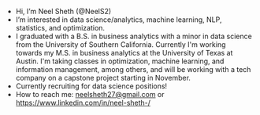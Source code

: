 - Hi, I’m Neel Sheth (@NeelS2)
- I’m interested in data science/analytics, machine learning, NLP, statistics, and optimization.
- I graduated with a B.S. in business analytics with a minor in data science from the University of Southern California. Currently I'm working towards my M.S. in business analytics at the University of Texas at Austin. I'm taking classes in optimization, machine learning, and information management, among others, and will be working with a tech company on a capstone project starting in November.
- Currently recruiting for data science positions!
- How to reach me: neelsheth27@gmail.com or https://www.linkedin.com/in/neel-sheth-/

<!---
NeelS2/NeelS2 is a ✨ special ✨ repository because its `README.md` (this file) appears on your GitHub profile.
You can click the Preview link to take a look at your changes.
--->
